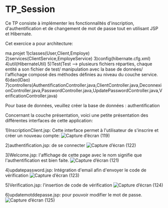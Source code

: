 # TP_Session

Ce TP consiste à implémenter les fonctionnalités d'inscription, d'authentification et de changement de mot de passe tout en utilisant JSP et Hibernate.

Cet exercice a pour architecture:

ma.projet
1)classes(User,Client,Employe)
2)services(ClientService,EmployeService)
3)config(hibernate.cfg.xml)
4)util(HibernateUtil)
5)Test(Test --> plusieurs fichiers réparties, chaque entité a son fichier de test/ manipulation avec la base de données/ l'affichage composé des méthodes définies au niveau du couche service.
6)dao(IDao)
7)controllers(AuthentificationController.java,ClientController.java,DeconnexionController.java,PasswordController.java,UpdatePasswordController.java,VerificationController.java)

Pour base de données, veuillez créer la base de données : authentification


Concernant la couche présentation, voici une petite présentation des différentes interfaces de cette application:


1)InscriptionClient.jsp: Cette interface permet à l'utilisateur de s'inscrire et créer un nouveau compte:
![Capture d’écran (119)](https://github.com/LAGHRIDATHASNAE/TP_Session/assets/148015530/0fbd52d8-f941-4fff-8a40-d0095dc94773)

2)authentification.jsp: de se connecter
![Capture d’écran (122)](https://github.com/LAGHRIDATHASNAE/TP_Session/assets/148015530/38700206-e1fa-4a3b-91ee-8f252fc394ea)

3)Welcome.jsp: l'affichage de cette page avec le nom signifie que l'authentification est bien faite.
![Capture d’écran (121)](https://github.com/LAGHRIDATHASNAE/TP_Session/assets/148015530/3884c7d7-7e1e-4d90-acbf-dc635aad2a74)

4)updatepassword.jsp: Intégration d'email afin d'envoyer le code de vérification
![Capture d’écran (123)](https://github.com/LAGHRIDATHASNAE/TP_Session/assets/148015530/d36f5452-cd86-43e3-ac20-8067f7745378)

5)Verification.jsp: l'insertion de code de vérification
![Capture d’écran (124)](https://github.com/LAGHRIDATHASNAE/TP_Session/assets/148015530/ce233feb-4062-462a-a736-954b84749b14) 

6)updatemotddepasse.jsp: pour pouvoir modifier le mot de passe.
![Capture d’écran (125)](https://github.com/LAGHRIDATHASNAE/TP_Session/assets/148015530/aa621f24-e334-4215-8cca-410d870b9f8b)



    
